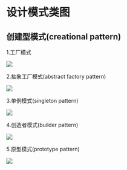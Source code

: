 # 设计模式类图

## 创建型模式(creational pattern)

1.工厂模式 

![](https://cdn.jsdelivr.net/gh/kingwx001/image/design-pattern/202204271509.jpg) 

2.抽象工厂模式(abstract factory pattern)

![](https://cdn.jsdelivr.net/gh/kingwx001/image/design-pattern/202204271510.jpg)

3.单例模式(singleton pattern)  

![](https://cdn.jsdelivr.net/gh/kingwx001/image/design-pattern/202204271508.jpg) 

4.创造者模式(builder pattern)  

![](https://cdn.jsdelivr.net/gh/kingwx001/image/design-pattern/202205011934.jpg)

5.原型模式(prototype pattern)   

![](https://cdn.jsdelivr.net/gh/kingwx001/image/design-pattern/202204271557.jpg)
